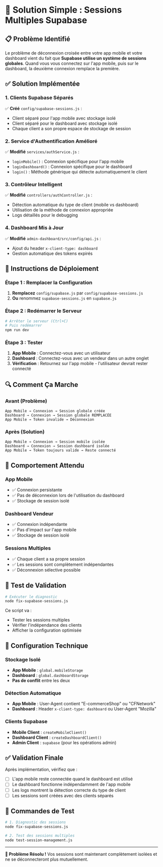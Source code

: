 # 🔧 Solution Simple : Sessions Multiples Supabase

## 📋 **Problème Identifié**

Le problème de déconnexion croisée entre votre app mobile et votre dashboard vient du fait que **Supabase utilise un système de sessions globales**. Quand vous vous connectez sur l'app mobile, puis sur le dashboard, la deuxième connexion remplace la première.

## ✅ **Solution Implémentée**

### **1. Clients Supabase Séparés**

✅ **Créé** `config/supabase-sessions.js` :
- Client séparé pour l'app mobile avec stockage isolé
- Client séparé pour le dashboard avec stockage isolé
- Chaque client a son propre espace de stockage de session

### **2. Service d'Authentification Amélioré**

✅ **Modifié** `services/authService.js` :
- `loginMobile()` : Connexion spécifique pour l'app mobile
- `loginDashboard()` : Connexion spécifique pour le dashboard
- `login()` : Méthode générique qui détecte automatiquement le client

### **3. Contrôleur Intelligent**

✅ **Modifié** `controllers/authController.js` :
- Détection automatique du type de client (mobile vs dashboard)
- Utilisation de la méthode de connexion appropriée
- Logs détaillés pour le debugging

### **4. Dashboard Mis à Jour**

✅ **Modifié** `admin-dashboard/src/config/api.js` :
- Ajout du header `x-client-type: dashboard`
- Gestion automatique des tokens expirés

## 🚀 **Instructions de Déploiement**

### **Étape 1 : Remplacer la Configuration**

1. **Remplacez** `config/supabase.js` par `config/supabase-sessions.js`
2. **Ou** renommez `supabase-sessions.js` en `supabase.js`

### **Étape 2 : Redémarrer le Serveur**

```bash
# Arrêter le serveur (Ctrl+C)
# Puis redémarrer
npm run dev
```

### **Étape 3 : Tester**

1. **App Mobile** : Connectez-vous avec un utilisateur
2. **Dashboard** : Connectez-vous avec un vendeur dans un autre onglet
3. **Vérification** : Retournez sur l'app mobile - l'utilisateur devrait rester connecté

## 🔍 **Comment Ça Marche**

### **Avant (Problème)**
```
App Mobile → Connexion → Session globale créée
Dashboard → Connexion → Session globale REMPLACÉE
App Mobile → Token invalide → Déconnexion
```

### **Après (Solution)**
```
App Mobile → Connexion → Session mobile isolée
Dashboard → Connexion → Session dashboard isolée
App Mobile → Token toujours valide → Reste connecté
```

## 📱 **Comportement Attendu**

### **App Mobile**
- ✅ Connexion persistante
- ✅ Pas de déconnexion lors de l'utilisation du dashboard
- ✅ Stockage de session isolé

### **Dashboard Vendeur**
- ✅ Connexion indépendante
- ✅ Pas d'impact sur l'app mobile
- ✅ Stockage de session isolé

### **Sessions Multiples**
- ✅ Chaque client a sa propre session
- ✅ Les sessions sont complètement indépendantes
- ✅ Déconnexion sélective possible

## 🧪 **Test de Validation**

```bash
# Exécuter le diagnostic
node fix-supabase-sessions.js
```

Ce script va :
- Tester les sessions multiples
- Vérifier l'indépendance des clients
- Afficher la configuration optimisée

## 🔧 **Configuration Technique**

### **Stockage Isolé**
- **App Mobile** : `global.mobileStorage`
- **Dashboard** : `global.dashboardStorage`
- **Pas de conflit** entre les deux

### **Détection Automatique**
- **App Mobile** : User-Agent contient "E-commerceShop" ou "CFNetwork"
- **Dashboard** : Header `x-client-type: dashboard` ou User-Agent "Mozilla"

### **Clients Supabase**
- **Mobile Client** : `createMobileClient()`
- **Dashboard Client** : `createDashboardClient()`
- **Admin Client** : `supabase` (pour les opérations admin)

## ✅ **Validation Finale**

Après implémentation, vérifiez que :

- [ ] L'app mobile reste connectée quand le dashboard est utilisé
- [ ] Le dashboard fonctionne indépendamment de l'app mobile
- [ ] Les logs montrent la détection correcte du type de client
- [ ] Les sessions sont créées avec des clients séparés

## 🎯 **Commandes de Test**

```bash
# 1. Diagnostic des sessions
node fix-supabase-sessions.js

# 2. Test des sessions multiples
node test-session-management.js
```

---

**🎉 Problème Résolu !** Vos sessions sont maintenant complètement isolées et ne se déconnecteront plus mutuellement. 